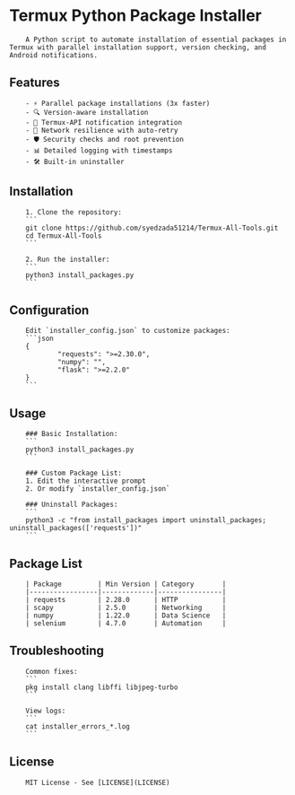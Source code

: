 # Termux Python Package Installer

        A Python script to automate installation of essential packages in Termux with parallel installation support, version checking, and Android notifications.

## Features

        - ⚡ Parallel package installations (3x faster)
        - 🔍 Version-aware installation
        - 📱 Termux-API notification integration
        - 🔄 Network resilience with auto-retry
        - 🛡️ Security checks and root prevention
        - 📊 Detailed logging with timestamps
        - 🛠️ Built-in uninstaller

## Installation

        1. Clone the repository:
        ```
        git clone https://github.com/syedzada51214/Termux-All-Tools.git
        cd Termux-All-Tools
        ```

        2. Run the installer:
        ```
        python3 install_packages.py
        ```

## Configuration

        Edit `installer_config.json` to customize packages:
        ```json
        {
                "requests": ">=2.30.0",
                "numpy": "",
                "flask": ">=2.2.0"
        }
        ```

## Usage

        ### Basic Installation:
        ```
        python3 install_packages.py
        ```

        ### Custom Package List:
        1. Edit the interactive prompt
        2. Or modify `installer_config.json`

        ### Uninstall Packages:
        ```
        python3 -c "from install_packages import uninstall_packages; uninstall_packages(['requests'])"
        ```

## Package List

        | Package         | Min Version | Category       |
        |-----------------|-------------|----------------|
        | requests        | 2.28.0      | HTTP           |
        | scapy           | 2.5.0       | Networking     |
        | numpy           | 1.22.0      | Data Science   |
        | selenium        | 4.7.0       | Automation     |

## Troubleshooting

        Common fixes:
        ```
        pkg install clang libffi libjpeg-turbo
        ```

        View logs:
        ```
        cat installer_errors_*.log
        ```

## License

        MIT License - See [LICENSE](LICENSE)


